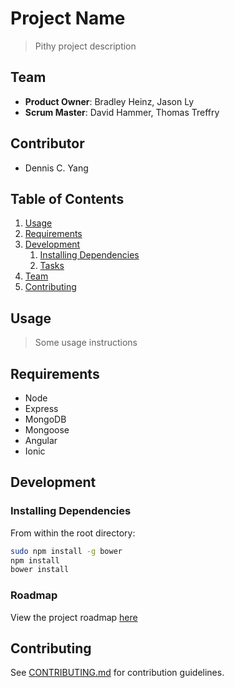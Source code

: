 # Project Name

> Pithy project description

## Team

  - __Product Owner__: Bradley Heinz, Jason Ly
  - __Scrum Master__: David Hammer, Thomas Treffry

## Contributor
  - Dennis C. Yang

## Table of Contents

1. [Usage](#Usage)
1. [Requirements](#requirements)
1. [Development](#development)
    1. [Installing Dependencies](#installing-dependencies)
    1. [Tasks](#tasks)
1. [Team](#team)
1. [Contributing](#contributing)

## Usage

> Some usage instructions

## Requirements

- Node
- Express
- MongoDB
- Mongoose
- Angular
- Ionic

## Development

### Installing Dependencies

From within the root directory:

```sh
sudo npm install -g bower
npm install
bower install
```

### Roadmap

View the project roadmap [here](https://github.com/JadedOrchid/thesis/issues)


## Contributing

See [CONTRIBUTING.md](CONTRIBUTING.md) for contribution guidelines.
